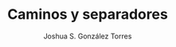 ---
title: "Caminos y separadores"
year: 2022
thumbnail: "assets/img/Logo.png"
topic: "Combinatoria"
file: "assets/pdf/Material/Caminos-y-separadores.pdf"
author: "Joshua S. González Torres"
level: "Intermedio"
alttext: "Caminando por caminos separados."
---